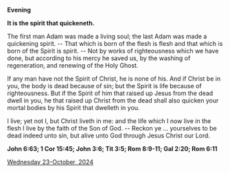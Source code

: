 **Evening**

**It is the spirit that quickeneth.**
 
The first man Adam was made a living soul; the last Adam was made a quickening spirit. -- That which is born of the flesh is flesh and that which is born of the Spirit is spirit. -- Not by works of righteousness which we have done, but according to his mercy he saved us, by the washing of regeneration, and renewing of the Holy Ghost.
 
If any man have not the Spirit of Christ, he is none of his. And if Christ be in you, the body is dead because of sin; but the Spirit is life because of righteousness. But if the Spirit of him that raised up Jesus from the dead dwell in you, he that raised up Christ from the dead shall also quicken your mortal bodies by his Spirit that dwelleth in you.
 
I live; yet not I, but Christ liveth in me: and the life which I now live in the flesh I live by the faith of the Son of God. -- Reckon ye ... yourselves to be dead indeed unto sin, but alive unto God through Jesus Christ our Lord.  

**John 6:63; 1 Cor 15:45; John 3:6; Tit 3:5; Rom 8:9-11; Gal 2:20; Rom 6:11**

[Wednesday 23-October, 2024](https://t.me/daily_light)
